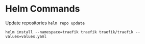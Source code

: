 # Helm Commands

Update repositories
`helm repo update`

`helm install --namespace=traefik traefik traefik/traefik --values=values.yaml`